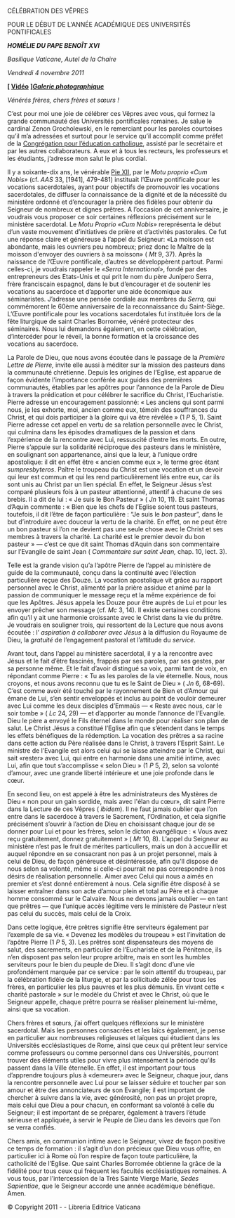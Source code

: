 CÉLÉBRATION DES VÊPRES

POUR LE DÉBUT DE L'ANNÉE ACADÉMIQUE DES UNIVERSITÉS PONTIFICALES

***HOMÉLIE DU PAPE BENOÎT XVI***

*Basilique Vaticane, Autel de la Chaire*

*Vendredi* *4 novembre 2011*

**\[ [Vidéo](http://player.rv.va/vaticanplayer.asp?language=it&tic=VA_24LZ7763)** **\]*****[Galerie photographique](http://www.vatican.va/news_services/liturgy/photogallery/2011/20111104/index.html)***

*Vénérés frères, chers frères et sœurs !*

C’est pour moi une joie de célébrer ces Vêpres avec vous, qui formez la grande communauté des Universités pontificales romaines. Je salue le cardinal Zenon Grocholewski, en le remerciant pour les paroles courtoises qu’il m’a adressées et surtout pour le service qu’il accomplit comme préfet de la [Congrégation pour l’éducation catholique](http://www.vatican.va/roman_curia/congregations/ccatheduc/index_fr.htm), assisté par le secrétaire et par les autres collaborateurs. A eux et à tous les recteurs, les professeurs et les étudiants, j’adresse mon salut le plus cordial.

Il y a soixante-dix ans, le vénérable [Pie XII](/content/pius-xii/fr.html), par le *Motu proprio «Cum Nobis»* (cf. *AAS* 33, \[1941\], 479-481) instituait l’Œuvre pontificale pour les vocations sacerdotales, ayant pour objectifs de promouvoir les vocations sacerdotales, de diffuser la connaissance de la dignité et de la nécessité du ministère ordonné et d’encourager la prière des fidèles pour obtenir du Seigneur de nombreux et dignes prêtres. A l’occasion de cet anniversaire, je voudrais vous proposer ce soir certaines réflexions précisément sur le ministère sacerdotal. Le *Motu Proprio «Cum Nobis»* rereprésenta le début d’un vaste mouvement d’initiatives de prière et d’activités pastorales. Ce fut une réponse claire et généreuse à l’appel du Seigneur: «La moisson est abondante, mais les ouvriers peu nombreux; priez donc le Maître de la moisson d'envoyer des ouvriers à sa moisson» ( *Mt* 9, 37). Après la naissance de l’Œuvre pontificale, d’autres se développèrent partout. Parmi celles-ci, je voudrais rappeler le *«Serra International»*, fondé par des entrepreneurs des Etats-Unis et qui prit le nom du père Junípero Serra, frère franciscain espagnol, dans le but d’encourager et de soutenir les vocations au sacerdoce et d’apporter une aide économique aux séminaristes. J’adresse une pensée cordiale aux membres du *Serra,* qui commémorent le 60ème anniversaire de la reconnaissance du Saint-Siège. L’Œuvre pontificale pour les vocations sacerdotales fut instituée lors de la fête liturgique de saint Charles Borromée, vénéré protecteur des séminaires. Nous lui demandons également, en cette célébration, d’intercéder pour le réveil, la bonne formation et la croissance des vocations au sacerdoce.

La Parole de Dieu, que nous avons écoutée dans le passage de la *Première Lettre de Pierre,* invite elle aussi à méditer sur la mission des pasteurs dans la communauté chrétienne. Depuis les origines de l’Eglise, est apparue de façon évidente l’importance conférée aux guides des premières communautés, établies par les apôtres pour l’annonce de la Parole de Dieu à travers la prédication et pour célébrer le sacrifice du Christ, l’Eucharistie. Pierre adresse un encouragement passionné: « Les anciens qui sont parmi nous, je les exhorte, moi, ancien comme eux, témoin des souffrances du Christ, et qui dois participer à la gloire qui va être révélée » (1 *P* 5, 1). Saint Pierre adresse cet appel en vertu de sa relation personnelle avec le Christ, qui culmina dans les épisodes dramatiques de la passion et dans l’expérience de la rencontre avec Lui, ressuscité d’entre les morts. En outre, Pierre s’appuie sur la solidarité réciproque des pasteurs dans le ministère, en soulignant son appartenance, ainsi que la leur, à l’unique ordre apostolique: il dit en effet être « ancien comme eux », le terme grec étant *sumpresbyteros*. Paître le troupeau du Christ est une vocation et un devoir qui leur est commun et qui les rend particulièrement liés entre eux, car ils sont unis au Christ par un lien spécial. En effet, le Seigneur Jésus s’est comparé plusieurs fois à un pasteur attentionné, attentif à chacune de ses brebis. Il a dit de lui : « Je suis le Bon Pasteur » ( *Jn* 10, 11). Et saint Thomas d’Aquin commente : « Bien que les chefs de l’Eglise soient tous pasteurs, toutefois, il dit l’être de façon particulière : “Je suis le *bon* pasteur”, dans le but d’introduire avec douceur la vertu de la charité. En effet, on ne peut être un bon pasteur si l’on ne devient pas une seule chose avec le Christ et ses membres à travers la charité. La charité est le premier devoir du bon pasteur » — c’est ce que dit saint Thomas d’Aquin dans son commentaire sur l’Evangile de saint Jean ( *Commentaire sur saint Jean,* chap. 10, lect. 3).

Telle est la grande vision qu’a l’apôtre Pierre de l’appel au ministère de guide de la communauté, conçu dans la continuité avec l’élection particulière reçue des Douze. La vocation apostolique vit grâce au rapport personnel avec le Christ, alimenté par la prière assidue et animé par la passion de communiquer le message reçu et la même expérience de foi que les Apôtres. Jésus appela les Douze pour être auprès de Lui et pour les envoyer prêcher son message (cf. *Mc* 3, 14). Il existe certaines conditions afin qu’il y ait une harmonie croissante avec le Christ dans la vie du prêtre. Je voudrais en souligner trois, qui ressortent de la Lecture que nous avons écoutée : l’ *aspiration à collaborer avec Jésus* à la diffusion du Royaume de Dieu, la *gratuité* de l’engagement pastoral et l’attitude du *service*.

Avant tout, dans l’appel au ministère sacerdotal, il y a la rencontre avec Jésus et le fait d’être fascinés, frappés par ses paroles, par ses gestes, par sa personne même. Et le fait d’avoir distingué sa voix, parmi tant de voix, en répondant comme Pierre : « Tu as les paroles de la vie éternelle. Nous, nous croyons, et nous avons reconnu que tu es le Saint de Dieu » ( *Jn* 6, 68-69). C’est comme avoir été touché par le rayonnement de Bien et d’Amour qui émane de Lui, s’en sentir enveloppés et inclus au point de vouloir demeurer avec Lui comme les deux disciples d’Emmaüs — « Reste avec nous, car le soir tombe » ( *Lc* 24, 29) — et d’apporter au monde l’annonce de l’Evangile. Dieu le père a envoyé le Fils éternel dans le monde pour réaliser son plan de salut. Le Christ Jésus a constitué l’Eglise afin que s’étendent dans le temps les effets bénéfiques de la rédemption. La vocation des prêtres a sa racine dans cette action du Père réalisée dans le Christ, à travers l’Esprit Saint. Le ministre de l’Evangile est alors celui qui se laisse atteindre par le Christ, qui sait «rester» avec Lui, qui entre en harmonie dans une amitié intime, avec Lui, afin que tout s’accomplisse « selon Dieu » (1 *P* 5, 2), selon sa volonté d’amour, avec une grande liberté intérieure et une joie profonde dans le cœur.

En second lieu, on est appelé à être les administrateurs des Mystères de Dieu « non pour un gain sordide, mais avec l'élan du cœur», dit saint Pierre dans la Lecture de ces Vêpres ( *ibidem*). Il ne faut jamais oublier que l’on entre dans le sacerdoce à travers le Sacrement, l’Ordination, et cela signifie précisément s’ouvrir à l’action de Dieu en choisissant chaque jour de se donner pour Lui et pour les frères, selon le dicton évangélique : « Vous avez reçu gratuitement, donnez gratuitement » ( *Mt* 10, 8). L’appel du Seigneur au ministère n’est pas le fruit de mérites particuliers, mais un don à accueillir et auquel répondre en se consacrant non pas à un projet personnel, mais à celui de Dieu, de façon généreuse et désintéressée, afin qu’Il dispose de nous selon sa volonté, même si celle-ci pourrait ne pas correspondre à nos désirs de réalisation personnelle. Aimer avec Celui qui nous a aimés en premier et s’est donné entièrement à nous. Cela signifie être disposé à se laisser entraîner dans son acte d’amour plein et total au Père et à chaque homme consommé sur le Calvaire. Nous ne devons jamais oublier — en tant que prêtres — que l’unique accès légitime vers le ministère de Pasteur n’est pas celui du succès, mais celui de la Croix.

Dans cette logique, être prêtres signifie être serviteurs également par l’exemple de sa vie. « Devenez les modèles du troupeau » est l’invitation de l’apôtre Pierre (1 *P* 5, 3). Les prêtres sont dispensateurs des moyens de salut, des sacrements, en particulier de l’Eucharistie et de la Pénitence, ils n’en disposent pas selon leur propre arbitre, mais en sont les humbles serviteurs pour le bien du peuple de Dieu. Il s’agit donc d’une vie profondément marquée par ce service : par le soin attentif du troupeau, par la célébration fidèle de la liturgie, et par la sollicitude zélée pour tous les frères, en particulier les plus pauvres et les plus démunis. En vivant cette « charité pastorale » sur le modèle du Christ et avec le Christ, où que le Seigneur appelle, chaque prêtre pourra se réaliser pleinement lui-même, ainsi que sa vocation.

Chers frères et sœurs, j’ai offert quelques réflexions sur le ministère sacerdotal. Mais les personnes consacrées et les laïcs également, je pense en particulier aux nombreuses religieuses et laïques qui étudient dans les Universités ecclésiastiques de Rome, ainsi que ceux qui prêtent leur service comme professeurs ou comme personnel dans ces Universités, pourront trouver des éléments utiles pour vivre plus intensément la période qu’ils passent dans la Ville éternelle. En effet, il est important pour tous d’apprendre toujours plus à «demeurer» avec le Seigneur, chaque jour, dans la rencontre personnelle avec Lui pour se laisser séduire et toucher par son amour et être des annonciateurs de son Evangile; il est important de chercher à suivre dans la vie, avec générosité, non pas un projet propre, mais celui que Dieu a pour chacun, en conformant sa volonté à celle du Seigneur; il est important de se préparer, également à travers l’étude sérieuse et appliquée, à servir le Peuple de Dieu dans les devoirs que l’on se verra confiés.

Chers amis, en communion intime avec le Seigneur, vivez de façon positive ce temps de formation : il s’agit d’un don précieux que Dieu vous offre, en particulier ici à Rome où l’on respire de façon toute particulière, la catholicité de l’Eglise. Que saint Charles Borromée obtienne la grâce de la fidélité pour tous ceux qui fréquent les facultés ecclésiastiques romaines. A vous tous, par l’intercession de la Très Sainte Vierge Marie,
*Sedes Sapientiae*, que le Seigneur accorde une année académique bénéfique. Amen.

© Copyright 2011 - - Libreria Editrice Vaticana